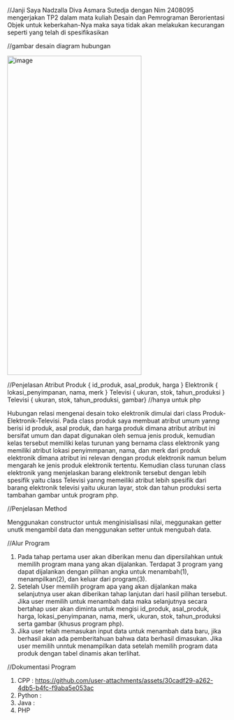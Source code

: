 //Janji
Saya Nadzalla Diva Asmara Sutedja dengan Nim 2408095 mengerjakan TP2 dalam mata kuliah Desain dan Pemrograman Berorientasi Objek untuk keberkahan-Nya maka saya tidak akan melakukan kecurangan seperti yang telah di spesifikasikan

//gambar desain diagram hubungan

<img width="307" height="730" alt="image" src="https://github.com/user-attachments/assets/55c351f7-c99c-4738-87f3-b8e03df8580f" />

//Penjelasan Atribut
Produk { id_produk, asal_produk, harga }
Elektronik { lokasi_penyimpanan, nama, merk }
Televisi { ukuran, stok, tahun_produksi }
Televisi { ukuran, stok, tahun_produksi, gambar} //hanya untuk php

Hubungan relasi mengenai desain toko elektronik dimulai dari class Produk-Elektronik-Televisi. Pada class produk saya membuat atribut umum yanng berisi id produk, asal produk, dan harga produk dimana atribut atribut ini bersifat umum dan dapat digunakan oleh semua jenis produk, kemudian kelas tersebut memiliki kelas turunan yang bernama class elektronik yang memiliki atribut lokasi penyimmpanan, nama, dan merk dari produk elektronik dimana atribut ini relevan dengan produk elektronik namun belum mengarah ke jenis produk elektronik tertentu. Kemudian class turunan class elektronik yang menjelaskan barang elektronik tersebut dengan lebih spesifik yaitu class Televisi yanng memeiliki atribut lebih spesifik dari barang elektronik televisi yaitu ukuran layar, stok dan tahun produksi serta tambahan gambar untuk program php.

//Penjelasan Method

Menggunakan constructor untuk menginisialisasi nilai, meggunakan getter unutk mengambil data dan menggunakan setter untuk mengubah data.

//Alur Program
1. Pada tahap pertama user akan diberikan menu dan dipersilahkan untuk memilih program mana yang akan dijalankan. Terdapat 3 program yang dapat dijalankan dengan pilihan angka untuk menambah(1), menampilkan(2), dan keluar dari program(3).
2. Setelah User memilih program apa yang akan dijalankan maka selanjutnya user akan diberikan tahap lanjutan dari hasil pilihan tersebut. Jika user memilih untuk menambah data maka selanjutnya secara bertahap user akan diminta untuk mengisi id_produk, asal_produk, harga, lokasi_penyimpanan, nama, merk, ukuran, stok, tahun_produksi serta gambar (khusus program php). 
3. Jika user telah memasukan input data untuk menambah data baru, jika berhasil akan ada pemberitahuan bahwa data berhasil dimasukan. Jika user memilih unntuk menampilkan data setelah memilih program data produk dengan tabel dinamis akan terlihat.

//Dokumentasi Program
1. CPP : https://github.com/user-attachments/assets/30cadf29-a262-4db5-b4fc-f9aba5e053ac
2. Python :
3. Java :
4. PHP
